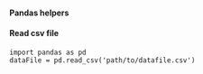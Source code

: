 #### Pandas helpers



#### Read csv file
```
import pandas as pd
dataFile = pd.read_csv('path/to/datafile.csv')
```
